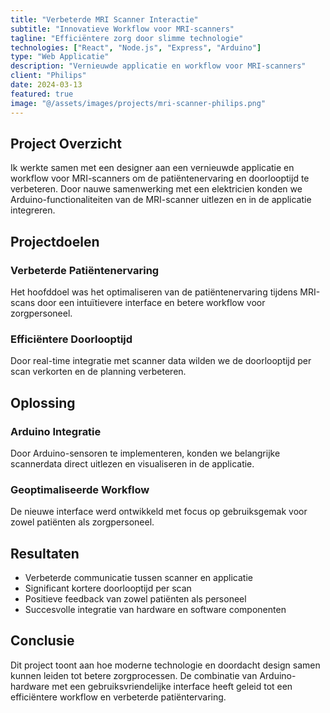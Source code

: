 ```yaml
---
title: "Verbeterde MRI Scanner Interactie"
subtitle: "Innovatieve Workflow voor MRI-scanners"
tagline: "Efficiëntere zorg door slimme technologie"
technologies: ["React", "Node.js", "Express", "Arduino"]
type: "Web Applicatie"
description: "Vernieuwde applicatie en workflow voor MRI-scanners"
client: "Philips"
date: 2024-03-13
featured: true
image: "@/assets/images/projects/mri-scanner-philips.png"
---
```


## Project Overzicht

Ik werkte samen met een designer aan een vernieuwde applicatie en workflow voor MRI-scanners om de patiëntenervaring en doorlooptijd te verbeteren. Door nauwe samenwerking met een elektricien konden we Arduino-functionaliteiten van de MRI-scanner uitlezen en in de applicatie integreren.

## Projectdoelen

### Verbeterde Patiëntenervaring

Het hoofddoel was het optimaliseren van de patiëntenervaring tijdens MRI-scans door een intuïtievere interface en betere workflow voor zorgpersoneel.

### Efficiëntere Doorlooptijd

Door real-time integratie met scanner data wilden we de doorlooptijd per scan verkorten en de planning verbeteren.

## Oplossing

### Arduino Integratie

Door Arduino-sensoren te implementeren, konden we belangrijke scannerdata direct uitlezen en visualiseren in de applicatie.

### Geoptimaliseerde Workflow

De nieuwe interface werd ontwikkeld met focus op gebruiksgemak voor zowel patiënten als zorgpersoneel.

## Resultaten

- Verbeterde communicatie tussen scanner en applicatie
- Significant kortere doorlooptijd per scan
- Positieve feedback van zowel patiënten als personeel
- Succesvolle integratie van hardware en software componenten

## Conclusie

Dit project toont aan hoe moderne technologie en doordacht design samen kunnen leiden tot betere zorgprocessen. De combinatie van Arduino-hardware met een gebruiksvriendelijke interface heeft geleid tot een efficiëntere workflow en verbeterde patiëntervaring.
